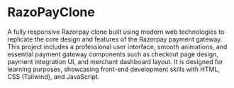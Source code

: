 # RazoPayClone
A fully responsive Razorpay clone built using modern web technologies to replicate the core design and features of the Razorpay payment gateway. This project includes a professional user interface, smooth animations, and essential payment gateway components such as checkout page design, payment integration UI, and merchant dashboard layout. It is designed for learning purposes, showcasing front-end development skills with HTML, CSS (Tailwind), and JavaScript.
